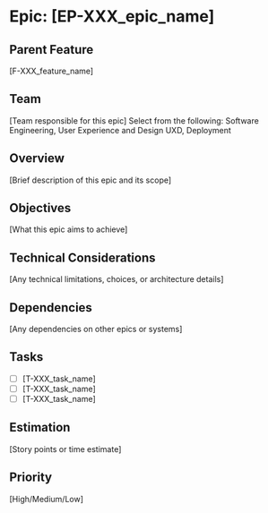 # Epic: [EP-XXX_epic_name]

## Parent Feature

[F-XXX_feature_name]

## Team

[Team responsible for this epic]
Select from the following: Software Engineering, User Experience and Design UXD, Deployment

## Overview

[Brief description of this epic and its scope]

## Objectives

[What this epic aims to achieve]

## Technical Considerations

[Any technical limitations, choices, or architecture details]

## Dependencies

[Any dependencies on other epics or systems]

## Tasks

- [ ] [T-XXX_task_name]
- [ ] [T-XXX_task_name]
- [ ] [T-XXX_task_name]

## Estimation

[Story points or time estimate]

## Priority

[High/Medium/Low]
